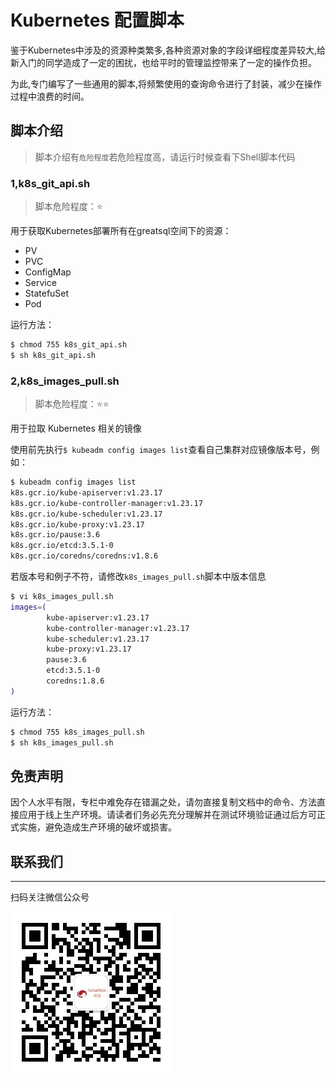 # Kubernetes 配置脚本

鉴于Kubernetes中涉及的资源种类繁多,各种资源对象的字段详细程度差异较大,给新入门的同学造成了一定的困扰，也给平时的管理监控带来了一定的操作负担。

为此,专门编写了一些通用的脚本,将频繁使用的查询命令进行了封装，减少在操作过程中浪费的时间。

## 脚本介绍

> 脚本介绍有`危险程度`若危险程度高，请运行时候查看下Shell脚本代码

### 1,k8s_git_api.sh

> 脚本危险程度：⭐

用于获取Kubernetes部署所有在greatsql空间下的资源：

- PV
- PVC
- ConfigMap
- Service
- StatefuSet
- Pod

运行方法：

```bash
$ chmod 755 k8s_git_api.sh
$ sh k8s_git_api.sh
```

### 2,k8s_images_pull.sh

> 脚本危险程度：⭐⭐

用于拉取 Kubernetes 相关的镜像

使用前先执行`$ kubeadm config images list`查看自己集群对应镜像版本号，例如：
```bash
$ kubeadm config images list
k8s.gcr.io/kube-apiserver:v1.23.17
k8s.gcr.io/kube-controller-manager:v1.23.17
k8s.gcr.io/kube-scheduler:v1.23.17
k8s.gcr.io/kube-proxy:v1.23.17
k8s.gcr.io/pause:3.6
k8s.gcr.io/etcd:3.5.1-0
k8s.gcr.io/coredns/coredns:v1.8.6
```

若版本号和例子不符，请修改`k8s_images_pull.sh`脚本中版本信息

```bash
$ vi k8s_images_pull.sh
images=(
        kube-apiserver:v1.23.17
        kube-controller-manager:v1.23.17
        kube-scheduler:v1.23.17
        kube-proxy:v1.23.17
        pause:3.6
        etcd:3.5.1-0
        coredns:1.8.6
)
```

运行方法：

```bash
$ chmod 755 k8s_images_pull.sh
$ sh k8s_images_pull.sh
```

## 免责声明

因个人水平有限，专栏中难免存在错漏之处，请勿直接复制文档中的命令、方法直接应用于线上生产环境。请读者们务必先充分理解并在测试环境验证通过后方可正式实施，避免造成生产环境的破坏或损害。

## 联系我们
---
扫码关注微信公众号

![输入图片说明](../greatsql-wx.jpg)
